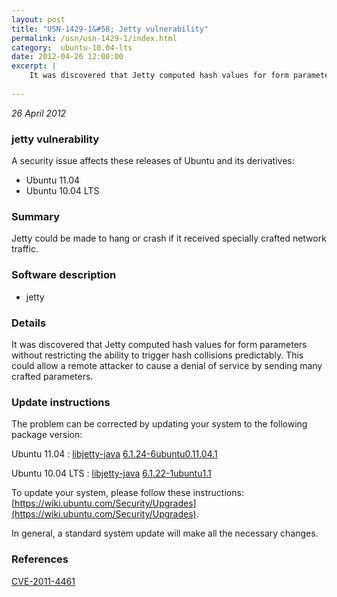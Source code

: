```yaml
---
layout: post
title: "USN-1429-1&#58; Jetty vulnerability"
permalink: /usn/usn-1429-1/index.html
category:  ubuntu-10.04-lts
date: 2012-04-26 12:00:00
excerpt: |
    It was discovered that Jetty computed hash values for form parameters without restricting the ability to trigger hash collisions predictably. This could allow a remote attacker to cause a denial of service by sending many crafted parameters. 
    
--- 
```

 
 

*26 April 2012*

### jetty vulnerability

A security issue affects these releases of Ubuntu and its derivatives:

* Ubuntu 11.04
* Ubuntu 10.04 LTS

### Summary

Jetty could be made to hang or crash if it received specially crafted network traffic.

### Software description

* jetty 

### Details

It was discovered that Jetty computed hash values for form parameters without restricting the ability to trigger hash collisions predictably. This could allow a remote attacker to cause a denial of service by sending many crafted parameters. 

### Update instructions

The problem can be corrected by updating your system to the following package version:

Ubuntu 11.04
 : [libjetty-java](https://launchpad.net/ubuntu/+source/jetty) <span> [6.1.24-6ubuntu0.11.04.1](https://launchpad.net/ubuntu/+source/jetty/6.1.24-6ubuntu0.11.04.1) </span> 

Ubuntu 10.04 LTS
 : [libjetty-java](https://launchpad.net/ubuntu/+source/jetty) <span> [6.1.22-1ubuntu1.1](https://launchpad.net/ubuntu/+source/jetty/6.1.22-1ubuntu1.1) </span> 

To update your system, please follow these instructions: [https://wiki.ubuntu.com/Security/Upgrades](https://wiki.ubuntu.com/Security/Upgrades).

In general, a standard system update will make all the necessary changes. 

### References

 
 [CVE-2011-4461](http://people.ubuntu.com/~ubuntu-security/cve/CVE-2011-4461)
 

